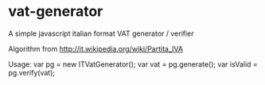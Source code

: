 # vat-generator
A simple javascript italian format VAT generator / verifier


Algorithm from http://it.wikipedia.org/wiki/Partita_IVA
 
Usage:
var pg = new ITVatGenerator();
var vat = pg.generate();
var isValid = pg.verify(vat);
